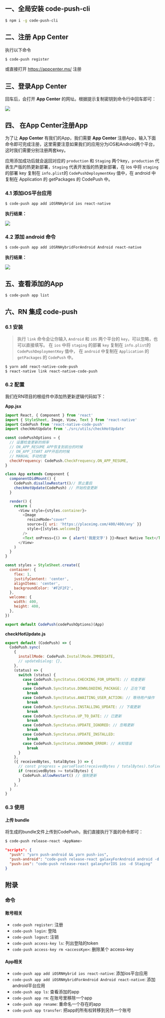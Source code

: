## 一、全局安装 code-push-cli

```bash
$ npm i -g code-push-cli
```

## 二、注册 App Center

执行以下命令

```bash
$ code-push register
```

或直接打开 https://appcenter.ms/ 注册

## 三、登录App Center

回车后，会打开 **App Center** 的网址。根据提示复制密钥到命令行中回车即可：

![](https://i.loli.net/2018/11/09/5be550345956e.png)

## 四、 在App Center注册App

为了让 **App Center** 有我们的App，我们需要 **App Center** 注册App，输入下面命令即可完成注册，这里需要注意如果我们的应用分为iOS和Android两个平台，这时我们需要分别注册两套key。

应用添加成功后就会返回对应的 `production` 和 `Staging` 两个key，`production` 代表生产版的热更新部署，`Staging` 代表开发版的热更新部署，在 ios 中将 `staging` 的部署 key 复制在 `info.plist`的 `CodePushDeploymentKey` 值中，在 android 中复制在 Application 的 getPackages 的 CodePush 中。

### 4.1 添加iOS平台应用

```bash
$ code-push app add iOSRNHybrid ios react-native
```

**执行结果：**

![](https://i.loli.net/2018/11/09/5be5528e9bcd5.png)

### 4.2 添加 android 命令

```bash
$ code-push app add iOSRNHybridForAndroid Android react-native
```

**执行结果：**

![](https://i.loli.net/2018/11/09/5be552ec02364.png)

## 五、查看添加的App

```bash
$ code-push app list
```

## 六、RN 集成 code-push

### 6.1 安装

> 执行 `link` 命令会让你输入 `Android` 和 `iOS` 两个平台的 `key`，可以忽略，也可以直接填写。
> 在 `ios` 中将 `staging` 的部署 `key` 复制在 `info.plist`的 `CodePushDeploymentKey` 值中，
> 在 `android` 中复制在 `Application` 的 `getPackages` 的 `CodePush` 中。

```bash
$ yarn add react-native-code-push
$ react-native link react-native-code-push
```

### 6.2 配置

我们在RN项目的根组件中添加热更新逻辑代码如下：

**App.jsx**

```js
import React, { Component } from 'react'
import { StyleSheet, Image, View, Text } from 'react-native'
import CodePush from 'react-native-code-push'
import checkHotUpdate from './src/utils/checkHotUpdate'

const codePushOptions = {
  // 设置检查更新的频率
  // ON_APP_RESUME APP恢复到前台的时候
  // ON_APP_START APP开启的时候
  // MANUAL 手动检查
  checkFrequency: CodePush.CheckFrequency.ON_APP_RESUME,
}

class App extends Component {
  componentDidMount() {
    CodePush.disallowRestart()// 禁止重启
    checkHotUpdate(CodePush) // 开始检查更新
  }

  render() {
    return (
      <View style={styles.container}>
        <Image
          resizeMode="cover"
          source={{ uri: 'https://placeimg.com/400/400/any' }}
          style={[styles.welcome]}
        />
        <Text onPress={() => { alert('我是文字') }}>React Native Text</Text>
      </View>
    )
  }
}

const styles = StyleSheet.create({
  container: {
    flex: 1,
    justifyContent: 'center',
    alignItems: 'center',
    backgroundColor: '#F2F2F2',
  },
  welcome: {
    width: 400,
    height: 400,
  },
})

export default CodePush(codePushOptions)(App)
```

**checkHotUpdate.js**

```js
export default (CodePush) => {
  CodePush.sync(
    {
      installMode: CodePush.InstallMode.IMMEDIATE,
      // updateDialog: {},
    },
    (status) => {
      switch (status) {
        case CodePush.SyncStatus.CHECKING_FOR_UPDATE: // 检查更新
          break
        case CodePush.SyncStatus.DOWNLOADING_PACKAGE: // 正在下载
          break
        case CodePush.SyncStatus.AWAITING_USER_ACTION: // 等待用户操作
          break
        case CodePush.SyncStatus.INSTALLING_UPDATE: // 下载更新
          break
        case CodePush.SyncStatus.UP_TO_DATE: // 已更新
          break
        case CodePush.SyncStatus.UPDATE_IGNORED: // 忽略更新
          break
        case CodePush.SyncStatus.UPDATE_INSTALLED:
          break
        case CodePush.SyncStatus.UNKNOWN_ERROR: // 未知错误
          break
      }
    },
    ({ receivedBytes, totalBytes }) => {
      // const progress = parseFloat(receivedBytes / totalBytes).toFixed(2)
      if (receivedBytes >= totalBytes) {
        CodePush.allowRestart() // 强制更新
      }
    },
  )
}
```

### 6.3 使用

#### 上传 bundle

将生成的bundle文件上传到CodePush，我们直接执行下面的命令即可：

```bash
$ code-push release-react <AppName>
```

```json
"scripts": {
  "push": "yarn push-android && yarn push-ios",
  "push-android": "code-push release-react galaxyForAndroid android -d Staging",
  "push-ios": "code-push release-react galaxyForIOS ios -d Staging"
}
```

## 附录

### 命令

#### 账号相关

- `code-push register`: 注册
- `code-push login`: 登陆
- `code-push logout`: 注销
- `code-push access-key ls`: 列出登陆的token
- `code-push access-key rm <accessKye>`: 删除某个 access-key

#### App相关

- `code-push app add iOSRNHybrid ios react-native`: 添加ios平台应用
- `code-push app add iOSRNHybridForAndroid Android react-native`: 添加android平台应用
- `code-push app ls`: 查看添加的app
- `code-push app rm`: 在账号里移除一个app
- `code-push app rename`: 重命名一个存在的app
- `code-push app transfer`: 把app的所有权转移到另外一个账号
